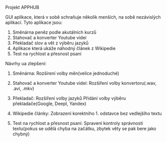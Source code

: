 Projekt APPHUB

GUI aplikace, která v sobě schraňuje několik menších, na sobě nezávislých aplikací. Tyto aplikace jsou:

  1. Směnárna peněz podle akutálních kurzů
  2. Stahovač a konverter Youtube videí
  3. Překladač slov a vět z výběru jazyků
  4. Aplikace která ukáže náhodný článek z Wikipedie
  5. Test na rychlost a přesnost psaní
  
  
 Návrhy ua zlepšení:
 
 1. Směnárna:
  Rozšírení volby měn(velice jednoduché)
  
  
 2. Stahovač a konverter Youtube videí:
  Rozšíření volby konvertoru(.wav, .avi, .mkv) 
  
  
  
 3. Překladač:
  Rozšíření volby jazyků
  Přidání volby výběru překladače(Google, Deepl, Yandex)
  
  
 4. Wikipedie články:
   Zobrazení korektního 1. odstavce bez vedlejšího textu
  
  
 5. Test na rychlost a přesnost psaní:
   Spravení kontroly správnosti textu(pokus se udělá chyba na začátku, zbytek věty se pak bere jako chybný)
  
  
  
